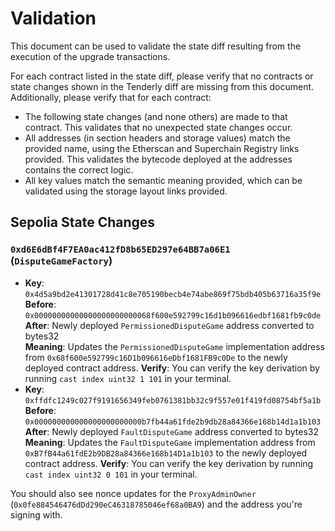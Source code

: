 # Validation

This document can be used to validate the state diff resulting from the execution of the upgrade transactions.

For each contract listed in the state diff, please verify that no contracts or state changes shown in the Tenderly diff are missing from this document. Additionally, please verify that for each contract:

- The following state changes (and none others) are made to that contract. This validates that no unexpected state changes occur.
- All addresses (in section headers and storage values) match the provided name, using the Etherscan and Superchain Registry links provided. This validates the bytecode deployed at the addresses contains the correct logic.
- All key values match the semantic meaning provided, which can be validated using the storage layout links provided.

## Sepolia State Changes

### `0xd6E6dBf4F7EA0ac412fD8b65ED297e64BB7a06E1` (`DisputeGameFactory`)

- **Key**: `0x4d5a9bd2e41301728d41c8e705190becb4e74abe869f75bdb405b63716a35f9e` <br/>
  **Before**: `0x00000000000000000000000068f600e592799c16d1b096616edbf1681fb9c0de` <br/>
  **After**: Newly deployed `PermissionedDisputeGame` address converted to bytes32 <br/>
  **Meaning**: Updates the `PermissionedDisputeGame` implementation address from `0x68f600e592799c16D1b096616eDbf1681FB9c0De` to the newly deployed contract address.
  **Verify**: You can verify the key derivation by running `cast index uint32 1 101` in your terminal.
- **Key**: `0xffdfc1249c027f9191656349feb0761381bb32c9f557e01f419fd08754bf5a1b` <br/>
  **Before**: `0x000000000000000000000000b7fb44a61fde2b9db28a84366e168b14d1a1b103` <br/>
  **After**: Newly deployed `FaultDisputeGame` address converted to bytes32 <br/>
  **Meaning**: Updates the `FaultDisputeGame` implementation address from `0xB7fB44a61fdE2b9DB28a84366e168b14D1a1b103` to the newly deployed contract address.
  **Verify**: You can verify the key derivation by running `cast index uint32 0 101` in your terminal.

You should also see nonce updates for the `ProxyAdminOwner` (`0x0fe884546476dDd290eC46318785046ef68a0BA9`) and the address you're signing with.
